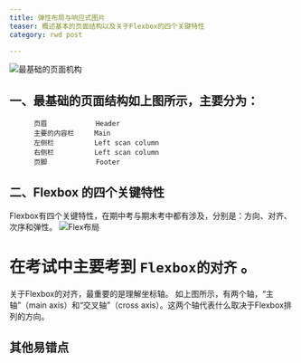 ```yaml
---
title: 弹性布局与响应式图片
teaser: 概述基本的页面结构以及关于Flexbox的四个关键特性
category: rwd post

--- 
```


![最基础的页面机构](https://github.com/929384921/929384921.github.io/blob/master/i/%E5%9F%BA%E7%A1%80%E7%9A%84%E9%A1%B5%E9%9D%A2%E5%B8%83%E5%B1%80.png?raw=true)

## 一、最基础的页面结构如上图所示，主要分为：
          页眉            Header
          主要的内容栏     Main
          左侧栏          Left scan column
          右侧栏          Left scan column
          页脚            Footer



##  二、Flexbox 的四个关键特性

Flexbox有四个关键特性，在期中考与期末考中都有涉及，分别是：方向、对齐、次序和弹性。
![Flex布局](https://www.w3cplus.com/sites/default/files/blogs/2015/1504/flexbox.png)

# 在考试中主要考到 `Flexbox的对齐`  。

关于Flexbox的对齐，最重要的是理解坐标轴。
如上图所示，有两个轴，“主轴”（main axis）和“交叉轴”（cross axis）。这两个轴代表什么取决于Flexbox排列的方向。



## 其他易错点